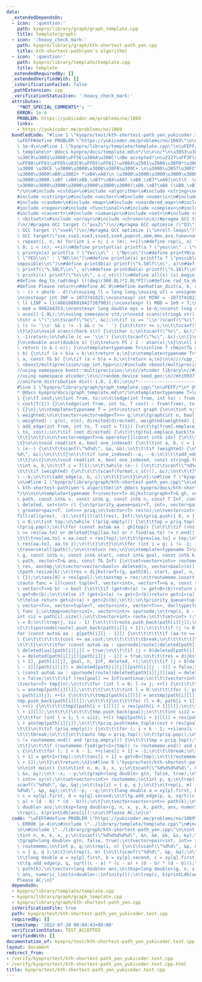 ```yaml
---
data:
  _extendedDependsOn:
  - icon: ':question:'
    path: kyopro/library/graph/graph_template.cpp
    title: template(graph)
  - icon: ':heavy_check_mark:'
    path: kyopro/library/graph/kth-shortest-path_yen.cpp
    title: kth-shortest-path(yen's algorithm)
  - icon: ':question:'
    path: kyopro/library/template/template.cpp
    title: template
  _extendedRequiredBy: []
  _extendedVerifiedWith: []
  _isVerificationFailed: false
  _pathExtension: cpp
  _verificationStatusIcon: ':heavy_check_mark:'
  attributes:
    '*NOT_SPECIAL_COMMENTS*': ''
    ERROR: 1e-4
    PROBLEM: https://yukicoder.me/problems/no/1069
    links:
    - https://yukicoder.me/problems/no/1069
  bundledCode: "#line 1 \"kyopro/test/kth-shortest-path_yen_yukicoder.test.cpp\"\n\
    \uFEFF#define PROBLEM \"https://yukicoder.me/problems/no/1069\"\n\n#define ERROR\
    \ 1e-4\n\n#line 1 \"kyopro/library/template/template.cpp\"\n\uFEFF/*\n* @title\
    \ template\n* @docs kyopro/docs/template.md\n*/\n\n\n/*\n\u3053\u306E\u30B3\u30FC\
    \u30C9\u3001\u3068\uFF5E\u304A\u308C!\nBe accepted!\n\u2227\uFF3F\u2227\u3000\n\
    \uFF08\uFF61\uFF65\u03C9\uFF65\uFF61)\u3064\u2501\u2606\u30FB*\u3002\n\u2282\u3000\
    \u3000 \u30CE \u3000\u3000\u3000\u30FB\u309C+.\n\u3000\u3057\u30FC\uFF2A\u3000\
    \u3000\u3000\xB0\u3002+ *\xB4\xA8)\n \u3000\u3000\u3000\u3000\u3000\u3000\u3000\
    \u3000\u3000.\xB7 \xB4\xB8.\xB7*\xB4\xA8) \xB8.\xB7*\xA8)\n\t\t  \u3000\u3000\u3000\
    \u3000\u3000\u3000\u3000\u3000\u3000\u3000(\xB8.\xB7\xB4 (\xB8.\xB7'* \u2606\n\
    */\n\n#include <cstdio>\n#include <algorithm>\n#include <string>\n#include <cmath>\n\
    #include <cstring>\n#include <vector>\n#include <numeric>\n#include <iostream>\n\
    #include <random>\n#include <map>\n#include <unordered_map>\n#include <queue>\n\
    #include <regex>\n#include <functional>\n#include <complex>\n#include <list>\n\
    #include <cassert>\n#include <iomanip>\n#include <set>\n#include <stack>\n#include\
    \ <bitset>\n#include <array>\n#include <chrono>\n\n//#pragma GCC target(\"arch=skylake-avx512\"\
    )\n//#pragma GCC target (\"avx2\")\n//#pragma GCC optimize (\"O3\")\n//#pragma\
    \ GCC target (\"sse4\")\n//#pragma GCC optimize (\"unroll-loops\")\n//#pragma\
    \ GCC target(\"sse,sse2,sse3,ssse3,sse4,popcnt,abm,mmx,avx,tune=native\")\n#define\
    \ repeat(i, n, m) for(int i = n; i < (m); ++i)\n#define rep(i, n) for(int i =\
    \ 0; i < (n); ++i)\n#define printynl(a) printf(a ? \"yes\\n\" : \"no\\n\")\n#define\
    \ printyn(a) printf(a ? \"Yes\\n\" : \"No\\n\")\n#define printYN(a) printf(a ?\
    \ \"YES\\n\" : \"NO\\n\")\n#define printim(a) printf(a ? \"possible\\n\" : \"\
    imposible\\n\")\n#define printdb(a) printf(\"%.50lf\\n\", a)\n#define printLdb(a)\
    \ printf(\"%.50Lf\\n\", a)\n#define printdbd(a) printf(\"%.16lf\\n\", a)\n#define\
    \ prints(s) printf(\"%s\\n\", s.c_str())\n#define all(x) (x).begin(), (x).end()\n\
    #define deg_to_rad(deg) (((deg)/360.0L)*2.0L*PI)\n#define rad_to_deg(rad) (((rad)/2.0L/PI)*360.0L)\n\
    #define Please return\n#define AC 0\n#define manhattan_dist(a, b, c, d) (abs(a\
    \ - c) + abs(b - d))\n\nusing ll = long long;\nusing ull = unsigned long long;\n\
    \nconstexpr int INF = 1073741823;\nconstexpr int MINF = -1073741823;\nconstexpr\
    \ ll LINF = ll(4661686018427387903);\nconstexpr ll MOD = 1e9 + 7;\nconstexpr ll\
    \ mod = 998244353;\nconstexpr long double eps = 1e-6;\nconst long double PI =\
    \ acosl(-1.0L);\n\nusing namespace std;\n\nvoid scans(string& str) {\n\tchar c;\n\
    \tstr = \"\";\n\tscanf(\"%c\", &c);\n\tif (c == '\\n')scanf(\"%c\", &c);\n\twhile\
    \ (c != '\\n' && c != -1 && c != ' ') {\n\t\tstr += c;\n\t\tscanf(\"%c\", &c);\n\
    \t}\n}\n\nvoid scanc(char& str) {\n\tchar c;\n\tscanf(\"%c\", &c);\n\tif (c ==\
    \ -1)return;\n\twhile (c == '\\n') {\n\t\tscanf(\"%c\", &c);\n\t}\n\tstr = c;\n\
    }\n\ndouble acot(double x) {\n\treturn PI / 2 - atan(x);\n}\n\nll LSB(ll n) {\
    \ return (n & (-n)); }\n\ntemplate<typename T>\ninline T chmin(T& a, const T&\
    \ b) {\n\tif (a > b)a = b;\n\treturn a;\n}\n\ntemplate<typename T>\ninline T chmax(T&\
    \ a, const T& b) {\n\tif (a < b)a = b;\n\treturn a;\n}\n\n////cpp_int\n//#include\
    \ <boost/multiprecision/cpp_int.hpp>\n//#include <boost/multiprecision/cpp_dec_float.hpp>\n\
    //using namespace boost::multiprecision;\n\n//atcoder library\n//#include <atcoder/all>\n\
    //using namespace atcoder;\n\n//random_device seed_gen;\n//mt19937 engine(seed_gen());\n\
    //uniform_distribution dist(-1.0, 1.0);\n\n/*----------------------------------------------------------------------------------*/\n\
    #line 1 \"kyopro/library/graph/graph_template.cpp\"\n\uFEFF/*\n* @title template(graph)\n\
    * @docs kyopro/docs/graph_template.md\n*/\n\ntemplate<typename T>\nstruct edge\
    \ {\n\tT cost;\n\tint from, to;\n\n\tedge(int from, int to) : from(from), to(to),\
    \ cost(T(1)) {}\n\tedge(int from, int to, T cost) : from(from), to(to), cost(cost)\
    \ {}\n};\n\ntemplate<typename T = int>\nstruct graph {\n\n\tint n;\n\tbool directed,\
    \ weighted;\n\n\tvector<vector<edge<T>>> g;\n\n\tgraph(int n, bool directed, bool\
    \ weighted) : g(n), n(n), directed(directed), weighted(weighted) {}\n\n\tvoid\
    \ add_edge(int from, int to, T cost = T(1)) {\n\t\tg[from].emplace_back(from,\
    \ to, cost);\n\t\tif (not directed) {\n\t\t\tg[to].emplace_back(to, from, cost);\n\
    \t\t}\n\t}\n\n\tvector<edge<T>>& operator[](const int& idx) {\n\t\treturn g[idx];\n\
    \t}\n\n\tvoid read(int e, bool one_indexed) {\n\t\tint a, b, c = 1;\n\t\twhile\
    \ (e--) {\n\t\t\tscanf(\"%d%d\", &a, &b);\n\t\t\tif (weighted) {\n\t\t\t\tscanf(\"\
    %d\", &c);\n\t\t\t}\n\t\t\tif (one_indexed)--a, --b;\n\t\t\tadd_edge(a, b, c);\n\
    \t\t}\n\t}\n\n\tvoid read(int e, bool one_indexed, const string& format) {\n\t\
    \tint a, b;\n\t\tT c = T(1);\n\t\twhile (e--) {\n\t\t\tscanf(\"%d%d\", &a, &b);\n\
    \t\t\tif (weighted) {\n\t\t\t\tscanf(format.c_str(), &c);\n\t\t\t}\n\t\t\tif (one_indexed)--a,\
    \ --b;\n\t\t\tadd_edge(a, b, c);\n\t\t}\n\t}\n\n};\n#line 7 \"kyopro/test/kth-shortest-path_yen_yukicoder.test.cpp\"\
    \n\n#line 1 \"kyopro/library/graph/kth-shortest-path_yen.cpp\"\n\uFEFF/*\n* @title\
    \ kth-shortest-path(yen's algorithm)\n* @docs kyopro/docs/kth-shortest-path_yen.md\n\
    */\n\n\n\ntemplate<typename T>\nvector<T> dijkstra(graph<T>& gh, vector<int>&\
    \ path, const int& v, const int& g, const int& n, const T Inf, const vector<vector<bool>>&\
    \ deleted, set<int> r) {\n\tpriority_queue<pair<T, int>, vector<pair<T, int>>,\
    \ greater<pair<T, int>>> priq;\n\tvector<T> res(n);\n\tvector<int> prev(n);\n\t\
    fill(all(prev), -1);\n\tfill(all(res), Inf);\n\tpriq.push({ 0, v });\n\tres[v]\
    \ = 0;\n\tint top;\n\twhile (!priq.empty()) {\n\t\ttop = priq.top().second;\n\t\
    \tpriq.pop();\n\t\tfor (const auto& aa : gh[top]) {\n\t\t\tif (res[top] + aa.cost\
    \ >= res[aa.to] or deleted[top][aa.to] or r.find(aa.to) != r.end())continue;\n\
    \t\t\tres[aa.to] = aa.cost + res[top];\n\t\t\tprev[aa.to] = top;\n\t\t\tpriq.push({\
    \ res[aa.to], aa.to });\n\t\t}\n\t}\n\n\tfor (int i = g; i != -1; i = prev[i])path.push_back(i);\n\
    \treverse(all(path));\n\n\treturn res;\n}\n\ntemplate<typename T>\nvoid ksp(graph<T>&\
    \ g, const int& n, const int& start, const int& goal, const int& k, vector<vector<int>>&\
    \ path, vector<T>& ans, const T& Inf) {\n\tset<vector<int>> routememo;\n\tvector<T>\
    \ res, anstmp;\n\tvector<vector<bool>> deleted(n, vector<bool>(n));\n\tans.resize(k);\n\
    \tpath.resize(k);\n\tres = dijkstra<T>(g, path[0], start, goal, n, Inf, deleted,\
    \ {});\n\tans[0] = res[goal];\n\tanstmp = res;\n\troutememo.insert(path[0]);\n\
    \tauto func = [](const tuple<T, vector<int>, vector<T>>& a, const tuple<T, vector<int>,\
    \ vector<T>>& b) -> bool {\n\t\tif (get<0>(a) != get<0>(b))return get<0>(a) >\
    \ get<0>(b);\n\t\telse if (get<1>(a) != get<1>(b))return get<1>(a) > get<1>(b);\n\
    \t\telse return get<2>(a) > get<2>(b);\n\t};\n\tpriority_queue<tuple<T, vector<int>,\
    \ vector<T>>, vector<tuple<T, vector<int>, vector<T>>>, decltype(func)> priq{\
    \ func };\n\tmap<vector<int>, vector<int>> spurnode;\n\trep(i, k - 1) {\n\t\t\
    int siz = path[i].size();\n\t\tvector<int> route;\n\t\tset<int> r;\n\t\tT cost\
    \ = 0;\n\t\trep(j, siz - 1) {\n\t\t\troute.push_back(path[i][j]);\n\t\t\tr.insert(path[i][j]);\n\
    \t\t\tspurnode[route].push_back(path[i][j + 1]);\n\t\t\tif (j != 0) {\n\t\t\t\t\
    for (const auto& aa : g[path[i][j - 1]]) {\n\t\t\t\t\tif (aa.to == path[i][j])\
    \ {\n\t\t\t\t\t\tcost += aa.cost;\n\t\t\t\t\t\tbreak;\n\t\t\t\t\t}\n\t\t\t\t}\n\
    \t\t\t}\n\t\t\tfor (const auto& aa : spurnode[route])deleted[path[i][j]][aa] =\
    \ deleted[aa][path[i][j]] = true;\n\t\t\tif (j > 0)deleted[path[i][j - 1]][path[i][j]]\
    \ = deleted[path[i][j]][path[i][j - 1]] = true;\n\t\t\tres = dijkstra<T>(g, path[i\
    \ + 1], path[i][j], goal, n, Inf, deleted, r);\n\t\t\tif (j > 0)deleted[path[i][j\
    \ - 1]][path[i][j]] = deleted[path[i][j]][path[i][j - 1]] = false;\n\t\t\tfor\
    \ (const auto& aa : spurnode[route])deleted[path[i][j]][aa] = deleted[aa][path[i][j]]\
    \ = false;\n\t\t\tif (res[goal] >= Inf)continue;\n\t\t\tvector<int> tmp;\n\t\t\
    \tvector<T> tmp2(n);\n\t\t\tfor (int l = 0; l <= j; ++l) {\n\t\t\t\ttmp2[path[i][l]]\
    \ = anstmp[path[i][l]];\n\t\t\t}\n\t\t\tint l = 0;\n\t\t\tfor (; path[i][l] !=\
    \ path[i][j]; ++l) {\n\t\t\t\ttmp2[path[i][l]] = anstmp[path[i][l]];\n\t\t\t\t\
    tmp.push_back(path[i][l]);\n\t\t\t}\n\t\t\tfor (l = 0; path[i + 1][l] != goal;\
    \ ++l) {\n\t\t\t\ttmp2[path[i + 1][l]] = res[path[i + 1][l]];\n\t\t\t\ttmp.push_back(path[i\
    \ + 1][l]);\n\t\t\t}\n\t\t\ttmp.push_back(goal);\n\t\t\tint siz2 = path[i + 1].size();\n\
    \t\t\tfor (int l = 1; l < siz2; ++l) tmp2[path[i + 1][l]] = res[path[i + 1][l]]\
    \ + anstmp[path[i][j]];\n\t\t\tpriq.push(make_tuple(cost + res[goal], tmp, tmp2));\n\
    \t\t}\n\t\tif (priq.empty()) {\n\t\t\tfor (; i < k - 1; ++i)ans[i + 1] = -1;\n\
    \t\t\tbreak;\n\t\t}\n\t\tauto tmp = priq.top();\n\t\tpriq.pop();\n\t\twhile (routememo.find(get<1>(tmp))\
    \ != routememo.end() and !priq.empty()) {\n\t\t\ttmp = priq.top();\n\t\t\tpriq.pop();\n\
    \t\t}\n\t\tif (routememo.find(get<1>(tmp)) != routememo.end() and priq.empty())\
    \ {\n\t\t\tfor (; i < k - 1; ++i)ans[i + 1] = -1;\n\t\t\tbreak;\n\t\t}\n\t\tpath[i\
    \ + 1] = get<1>(tmp);\n\t\tans[i + 1] = get<0>(tmp);\n\t\troutememo.insert(path[i\
    \ + 1]);\n\t}\n\treturn;\n}\n#line 9 \"kyopro/test/kth-shortest-path_yen_yukicoder.test.cpp\"\
    \n\nint main() {\n\n\tint n, m, k, x, y;\n\tscanf(\"%d%d%d%d%d\", &n, &m, &k,\
    \ &x, &y);\n\t--x; --y;\n\tgraph<long double> g(n, false, true);\n\tvector<pair<int,\
    \ int>> xy(n);\n\tset<vector<int>> routememo;\n\tint p, q;\n\trep(i, n) {\n\t\t\
    scanf(\"%d%d\", &p, &q);\n\t\txy[i] = { p, q };\n\t}\n\trep(i, m) {\n\t\tscanf(\"\
    %d%d\", &p, &q);\n\t\t--p; --q;\n\t\tlong double a = xy[p].first, b = xy[p].second,\
    \ c = xy[q].first, d = xy[q].second;\n\t\tg.add_edge(p, q, sqrt((c - a) * (c -\
    \ a) + (d - b) * (d - b)));\n\t}\n\tvector<vector<int>> path(k);\n\tvector<long\
    \ double> ans;\n\tksp<long double>(g, n, x, y, k, path, ans, numeric_limits<double>::infinity());\n\
    \trep(i, k)printLdb(ans[i]);\n\n\tPlease AC;\n}\n"
  code: "\uFEFF#define PROBLEM \"https://yukicoder.me/problems/no/1069\"\n\n#define\
    \ ERROR 1e-4\n\n#include \"../library/template/template.cpp\"\n#include \"../library/graph/graph_template.cpp\"\
    \n\n#include \"../library/graph/kth-shortest-path_yen.cpp\"\n\nint main() {\n\n\
    \tint n, m, k, x, y;\n\tscanf(\"%d%d%d%d%d\", &n, &m, &k, &x, &y);\n\t--x; --y;\n\
    \tgraph<long double> g(n, false, true);\n\tvector<pair<int, int>> xy(n);\n\tset<vector<int>>\
    \ routememo;\n\tint p, q;\n\trep(i, n) {\n\t\tscanf(\"%d%d\", &p, &q);\n\t\txy[i]\
    \ = { p, q };\n\t}\n\trep(i, m) {\n\t\tscanf(\"%d%d\", &p, &q);\n\t\t--p; --q;\n\
    \t\tlong double a = xy[p].first, b = xy[p].second, c = xy[q].first, d = xy[q].second;\n\
    \t\tg.add_edge(p, q, sqrt((c - a) * (c - a) + (d - b) * (d - b)));\n\t}\n\tvector<vector<int>>\
    \ path(k);\n\tvector<long double> ans;\n\tksp<long double>(g, n, x, y, k, path,\
    \ ans, numeric_limits<double>::infinity());\n\trep(i, k)printLdb(ans[i]);\n\n\t\
    Please AC;\n}"
  dependsOn:
  - kyopro/library/template/template.cpp
  - kyopro/library/graph/graph_template.cpp
  - kyopro/library/graph/kth-shortest-path_yen.cpp
  isVerificationFile: true
  path: kyopro/test/kth-shortest-path_yen_yukicoder.test.cpp
  requiredBy: []
  timestamp: '2022-07-20 00:04:43+09:00'
  verificationStatus: TEST_ACCEPTED
  verifiedWith: []
documentation_of: kyopro/test/kth-shortest-path_yen_yukicoder.test.cpp
layout: document
redirect_from:
- /verify/kyopro/test/kth-shortest-path_yen_yukicoder.test.cpp
- /verify/kyopro/test/kth-shortest-path_yen_yukicoder.test.cpp.html
title: kyopro/test/kth-shortest-path_yen_yukicoder.test.cpp
---
```

